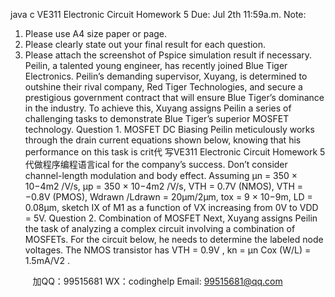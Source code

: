 java c
VE311 Electronic Circuit Homework 5 
Due: Jul 2th 11:59a.m. 
Note:
1) Please use A4 size paper or page. 
2) Please clearly state out your final result for each question. 
3) Please attach the screenshot of Pspice simulation result if necessary. Peilin, a talented young engineer, has recently   joined Blue Tiger Electronics.       Peilin’s   demanding   supervisor,   Xuyang,   is   determined   to   outshine   their   rival   company, Red   Tiger   Technologies, and secure a prestigious   government contract   that   will ensure Blue Tiger’s   dominance   in   the   industry. To   achieve   this,   Xuyang   assigns   Peilin   a   series   of   challenging   tasks   to   demonstrate   Blue   Tiger’s   superior   MOSFET   technology.
Question 1. MOSFET DC Biasing Peilin meticulously works through the drain current equations shown below, knowing that   his   performance   on this task   is   crit代 写VE311 Electronic Circuit Homework 5
代做程序编程语言ical   for the   company’s   success.    Don’t   consider   channel-length   modulation   and   body   effect.    Assuming   µn       =   350   × 10−4m2   /V/s,   µp      =   350   × 10−4m2   /V/s,   VTH         =    0.7V    (NMOS),    VTH         =    −0.8V      (PMOS),    Wdrawn   /Ldrawn         =    20µm/2µm,    tox         =    9    ×   10−9m,   LD      = 0.08µm,   sketch   IX      of   M1      as   a   function   of   VX      increasing   from   0V   to   VDD      =   5V.
Question 2.    Combination of MOSFET Next,   Xuyang   assigns   Peilin   the   task   of analyzing   a   complex   circuit   involving   a   combination   of   MOSFETs.    For   the   circuit   below,   he   needs   to   determine   the   labeled   node   voltages.    The   NMOS   transistor   has   VTH      = 0.9V   ,   kn      = µn   Cox   (W/L)   =   1.5mA/V2   .








         
加QQ：99515681  WX：codinghelp  Email: 99515681@qq.com
